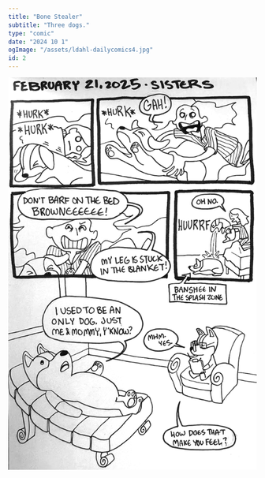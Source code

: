 ```yaml
---
title: "Bone Stealer"
subtitle: "Three dogs."
type: "comic"
date: "2024 10 1"
ogImage: "/assets/ldahl-dailycomics4.jpg"
id: 2
---
```


![Panel2](../../../images/bonestealer/ldahl-dailycomics2.jpg)